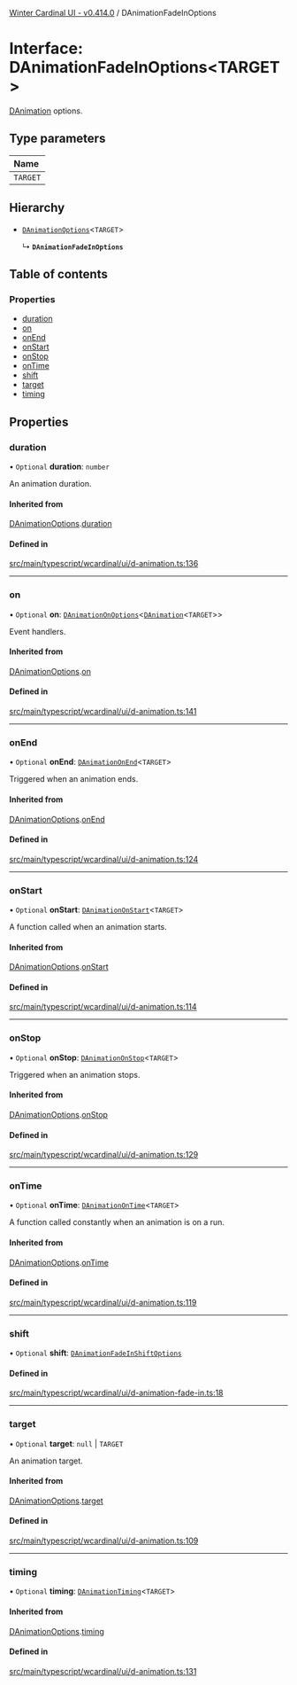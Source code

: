 [Winter Cardinal UI - v0.414.0](../index.md) / DAnimationFadeInOptions

# Interface: DAnimationFadeInOptions\<TARGET\>

[DAnimation](DAnimation.md) options.

## Type parameters

| Name |
| :------ |
| `TARGET` |

## Hierarchy

- [`DAnimationOptions`](DAnimationOptions.md)\<`TARGET`\>

  ↳ **`DAnimationFadeInOptions`**

## Table of contents

### Properties

- [duration](DAnimationFadeInOptions.md#duration)
- [on](DAnimationFadeInOptions.md#on)
- [onEnd](DAnimationFadeInOptions.md#onend)
- [onStart](DAnimationFadeInOptions.md#onstart)
- [onStop](DAnimationFadeInOptions.md#onstop)
- [onTime](DAnimationFadeInOptions.md#ontime)
- [shift](DAnimationFadeInOptions.md#shift)
- [target](DAnimationFadeInOptions.md#target)
- [timing](DAnimationFadeInOptions.md#timing)

## Properties

### duration

• `Optional` **duration**: `number`

An animation duration.

#### Inherited from

[DAnimationOptions](DAnimationOptions.md).[duration](DAnimationOptions.md#duration)

#### Defined in

[src/main/typescript/wcardinal/ui/d-animation.ts:136](https://github.com/winter-cardinal/winter-cardinal-ui/blob/v0.414.0/src/main/typescript/wcardinal/ui/d-animation.ts#L136)

___

### on

• `Optional` **on**: [`DAnimationOnOptions`](DAnimationOnOptions.md)\<[`DAnimation`](DAnimation.md)\<`TARGET`\>\>

Event handlers.

#### Inherited from

[DAnimationOptions](DAnimationOptions.md).[on](DAnimationOptions.md#on)

#### Defined in

[src/main/typescript/wcardinal/ui/d-animation.ts:141](https://github.com/winter-cardinal/winter-cardinal-ui/blob/v0.414.0/src/main/typescript/wcardinal/ui/d-animation.ts#L141)

___

### onEnd

• `Optional` **onEnd**: [`DAnimationOnEnd`](../index.md#danimationonend)\<`TARGET`\>

Triggered when an animation ends.

#### Inherited from

[DAnimationOptions](DAnimationOptions.md).[onEnd](DAnimationOptions.md#onend)

#### Defined in

[src/main/typescript/wcardinal/ui/d-animation.ts:124](https://github.com/winter-cardinal/winter-cardinal-ui/blob/v0.414.0/src/main/typescript/wcardinal/ui/d-animation.ts#L124)

___

### onStart

• `Optional` **onStart**: [`DAnimationOnStart`](../index.md#danimationonstart)\<`TARGET`\>

A function called when an animation starts.

#### Inherited from

[DAnimationOptions](DAnimationOptions.md).[onStart](DAnimationOptions.md#onstart)

#### Defined in

[src/main/typescript/wcardinal/ui/d-animation.ts:114](https://github.com/winter-cardinal/winter-cardinal-ui/blob/v0.414.0/src/main/typescript/wcardinal/ui/d-animation.ts#L114)

___

### onStop

• `Optional` **onStop**: [`DAnimationOnStop`](../index.md#danimationonstop)\<`TARGET`\>

Triggered when an animation stops.

#### Inherited from

[DAnimationOptions](DAnimationOptions.md).[onStop](DAnimationOptions.md#onstop)

#### Defined in

[src/main/typescript/wcardinal/ui/d-animation.ts:129](https://github.com/winter-cardinal/winter-cardinal-ui/blob/v0.414.0/src/main/typescript/wcardinal/ui/d-animation.ts#L129)

___

### onTime

• `Optional` **onTime**: [`DAnimationOnTime`](../index.md#danimationontime)\<`TARGET`\>

A function called constantly when an animation is on a run.

#### Inherited from

[DAnimationOptions](DAnimationOptions.md).[onTime](DAnimationOptions.md#ontime)

#### Defined in

[src/main/typescript/wcardinal/ui/d-animation.ts:119](https://github.com/winter-cardinal/winter-cardinal-ui/blob/v0.414.0/src/main/typescript/wcardinal/ui/d-animation.ts#L119)

___

### shift

• `Optional` **shift**: [`DAnimationFadeInShiftOptions`](DAnimationFadeInShiftOptions.md)

#### Defined in

[src/main/typescript/wcardinal/ui/d-animation-fade-in.ts:18](https://github.com/winter-cardinal/winter-cardinal-ui/blob/v0.414.0/src/main/typescript/wcardinal/ui/d-animation-fade-in.ts#L18)

___

### target

• `Optional` **target**: ``null`` \| `TARGET`

An animation target.

#### Inherited from

[DAnimationOptions](DAnimationOptions.md).[target](DAnimationOptions.md#target)

#### Defined in

[src/main/typescript/wcardinal/ui/d-animation.ts:109](https://github.com/winter-cardinal/winter-cardinal-ui/blob/v0.414.0/src/main/typescript/wcardinal/ui/d-animation.ts#L109)

___

### timing

• `Optional` **timing**: [`DAnimationTiming`](../index.md#danimationtiming)\<`TARGET`\>

#### Inherited from

[DAnimationOptions](DAnimationOptions.md).[timing](DAnimationOptions.md#timing)

#### Defined in

[src/main/typescript/wcardinal/ui/d-animation.ts:131](https://github.com/winter-cardinal/winter-cardinal-ui/blob/v0.414.0/src/main/typescript/wcardinal/ui/d-animation.ts#L131)
